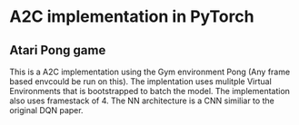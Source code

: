 # A2C implementation in PyTorch
## Atari Pong game

This is a A2C implementation using the Gym environment Pong (Any frame based envcould be run on this). The implentation uses mulitple Virtual Environments that is bootstrapped to batch the model. The implementation also uses framestack of 4. The NN architecture is a CNN similiar to the original DQN paper. 